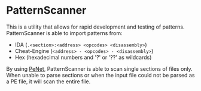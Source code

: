 # PatternScanner

This is a utility that allows for rapid development and testing of patterns.
PatternScanner is able to import patterns from:
* IDA (`.<section>:<address> <opcodes> <disassembly>`)
* Cheat-Engine (`<address> - <opcodes> - <disassembly>`)
* Hex (hexadecimal numbers and '?' or '??' as wildcards)

By using [PeNet](https://github.com/secana/PeNet), PatternScanner is able to scan single sections of files only.
When unable to parse sections or when the input file could not be parsed as a PE file, it will scan the entire file.

